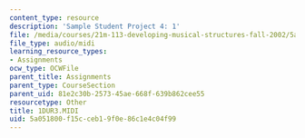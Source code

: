 ```yaml
---
content_type: resource
description: 'Sample Student Project 4: 1'
file: /media/courses/21m-113-developing-musical-structures-fall-2002/5a051800f15cceb19f0e86c1e4c04f99_1DUR3.MIDI
file_type: audio/midi
learning_resource_types:
- Assignments
ocw_type: OCWFile
parent_title: Assignments
parent_type: CourseSection
parent_uid: 81e2c30b-2573-45ae-668f-639b862cee55
resourcetype: Other
title: 1DUR3.MIDI
uid: 5a051800-f15c-ceb1-9f0e-86c1e4c04f99
---
```

